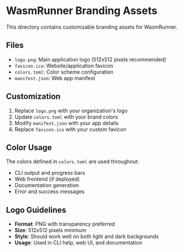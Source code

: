 
# WasmRunner Branding Assets

This directory contains customizable branding assets for WasmRunner.

## Files

- `logo.png`: Main application logo (512x512 pixels recommended)
- `favicon.ico`: Website/application favicon  
- `colors.toml`: Color scheme configuration
- `manifest.json`: Web app manifest

## Customization

1. Replace `logo.png` with your organization's logo
2. Update `colors.toml` with your brand colors
3. Modify `manifest.json` with your app details
4. Replace `favicon.ico` with your custom favicon

## Color Usage

The colors defined in `colors.toml` are used throughout:

- CLI output and progress bars
- Web frontend (if deployed)
- Documentation generation
- Error and success messages

## Logo Guidelines

- **Format**: PNG with transparency preferred
- **Size**: 512x512 pixels minimum
- **Style**: Should work well on both light and dark backgrounds
- **Usage**: Used in CLI help, web UI, and documentation
